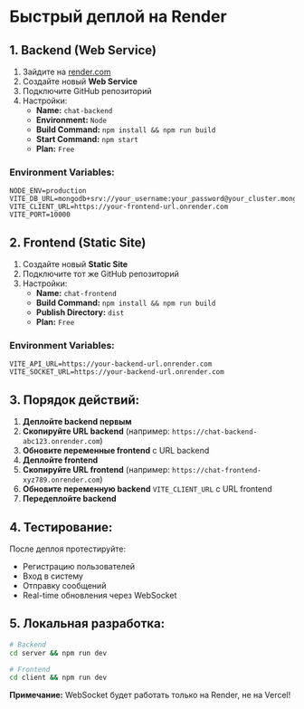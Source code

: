 # Быстрый деплой на Render

## 1. Backend (Web Service)

1. Зайдите на [render.com](https://render.com)
2. Создайте новый **Web Service**
3. Подключите GitHub репозиторий
4. Настройки:
   - **Name:** `chat-backend`
   - **Environment:** `Node`
   - **Build Command:** `npm install && npm run build`
   - **Start Command:** `npm start`
   - **Plan:** `Free`

### Environment Variables:
```
NODE_ENV=production
VITE_DB_URL=mongodb+srv://your_username:your_password@your_cluster.mongodb.net/your_database
VITE_CLIENT_URL=https://your-frontend-url.onrender.com
VITE_PORT=10000
```

## 2. Frontend (Static Site)

1. Создайте новый **Static Site**
2. Подключите тот же GitHub репозиторий
3. Настройки:
   - **Name:** `chat-frontend`
   - **Build Command:** `npm install && npm run build`
   - **Publish Directory:** `dist`
   - **Plan:** `Free`

### Environment Variables:
```
VITE_API_URL=https://your-backend-url.onrender.com
VITE_SOCKET_URL=https://your-backend-url.onrender.com
```

## 3. Порядок действий:

1. **Деплойте backend первым**
2. **Скопируйте URL backend** (например: `https://chat-backend-abc123.onrender.com`)
3. **Обновите переменные frontend** с URL backend
4. **Деплойте frontend**
5. **Скопируйте URL frontend** (например: `https://chat-frontend-xyz789.onrender.com`)
6. **Обновите переменную backend** `VITE_CLIENT_URL` с URL frontend
7. **Передеплойте backend**

## 4. Тестирование:

После деплоя протестируйте:
- Регистрацию пользователей
- Вход в систему
- Отправку сообщений
- Real-time обновления через WebSocket

## 5. Локальная разработка:

```bash
# Backend
cd server && npm run dev

# Frontend
cd client && npm run dev
```

**Примечание:** WebSocket будет работать только на Render, не на Vercel! 